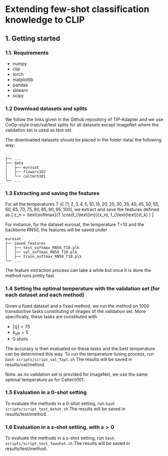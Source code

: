 # Extending few-shot classification knowledge to CLIP


## 1. Getting started

### 1.1. Requirements

- numpy
- clip
- torch
- matplotlib
- pandas
- sklearn
- scipy


### 1.2 Download datasets and splits
We follow the links given in the Github repository of TIP-Adapter and we use CoOp-style train/val/test splits for all datasets except ImageNet where the validation set is used as test set.

The downloaded datasets should be placed in the folder data/ the following way:

    .
    ├── ...
    ├── data                    
    │   ├── eurosat       
    │   ├── flowers102        
    │   └── caltech101               
    └── ...

### 1.3 Extracting and saving the features
For all the temperatures $T \in [1, 2, 3, 4, 5, 10, 15, 20, 25, 30, 35, 40, 45, 50, 55, 60, 65, 70, 75, 80, 85, 90, 95, 100]$, we extract and save the features defined as
\[ z_n = \text{softmax}(T \cos(f_{\text{im}}(x_n), f_{\text{text}}(t_k) ) \]

For instance, for the dataset eurosat, the temperature T=10 and the backbone RN50, the features will be saved under

    eurosat
    ├── saved_features                    
    │   ├── test_softmax_RN50_T10.plk
    │   ├── val_softmax_RN50_T10.plk           
    │   ├── train_softmax_RN50_T10.plk           
    └── ...

The feature extraction process can take a while but once it is done the method runs pretty fast.

### 1.4 Setting the optimal temperature with the validation set (for each dataset and each method)
Given a fixed dataset and a fixed method, we run the method on 1000 transductive tasks constituting of images of the validation set. More specifically, these tasks are constituted with
- $|\mathbb{Q}|=75$
- $k_{\text{eff}}=5$
- 0 shots

The accuracy is then evaluated on these tasks and the best temperature can be determined this way.
To run the temperature tuning process, run
```bash scripts/script_val_Topt.sh```
The results will be saved in results/val/method.

Note: as no validation set is provided for ImageNet, we use the same optimal temperature as for Caltech101.

### 1.5 Evaluation in a 0-shot setting
To evaluate the methods in a 0-shot setting, run
```bash scripts/script_test_0shot.sh```
The results will be saved in results/test/method.

### 1.6 Evaluation in a $s$-shot setting, with $s >0$
To evaluate the methods in a s-shot setting, run
```bash scripts/script_test_fewshot.sh```
The results will be saved in results/test/method.






